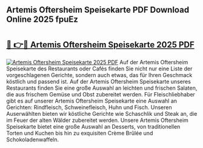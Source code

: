 ## Artemis Oftersheim Speisekarte PDF Download Online 2025 fpuEz

# <h2><a href="http://gcalsi.nevu.top/?p=Artemis+Oftersheim+Speisekarte">🔗 👉🔴 Artemis Oftersheim Speisekarte 2025 PDF</a></h2>

[![Artemis Oftersheim Speisekarte 2025 PDF](https://i.imgur.com/dBaPXMq.png)](http://gcalsi.nevu.top/?p=Artemis+Oftersheim+Speisekarte)
Auf der Artemis Oftersheim Speisekarte des Restaurants oder Cafés finden Sie nicht nur eine Liste der vorgeschlagenen Gerichte, sondern auch etwas, das für Ihren Geschmack köstlich und passend ist. Auf der Artemis Oftersheim Speisekarte unseres Restaurants finden Sie eine große Auswahl an leichten und frischen Salaten, die aus frischem Gemüse und Obst zubereitet werden. Für Fleischliebhaber gibt es auf unserer Artemis Oftersheim Speisekarte eine Auswahl an Gerichten: Rindfleisch, Schweinefleisch, Huhn und Fisch. Unseren Auserwählten bieten wir köstliche Gerichte wie Schaschlik und Steak an, die im Feuer der alten Wälder zubereitet werden. Unsere Artemis Oftersheim Speisekarte bietet eine große Auswahl an Desserts, von traditionellen Torten und Kuchen bis hin zu exquisiten Crème Brûlée und Schokoladenwaffeln.
